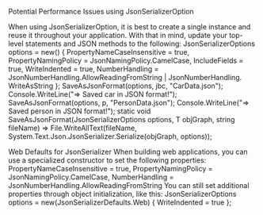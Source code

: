 Potential Performance Issues using JsonSerializerOption

When using JsonSerializerOption, it is best to create a single instance and reuse it throughout your
application. With that in mind, update your top-level statements and JSON methods to the following:
JsonSerializerOptions options = new()
{
PropertyNameCaseInsensitive = true,
PropertyNamingPolicy = JsonNamingPolicy.CamelCase,
IncludeFields = true,
WriteIndented = true,
NumberHandling = JsonNumberHandling.AllowReadingFromString | JsonNumberHandling.
WriteAsString
};
SaveAsJsonFormat(options, jbc, "CarData.json");
Console.WriteLine("=> Saved car in JSON format!");
SaveAsJsonFormat(options, p, "PersonData.json");
Console.WriteLine("=> Saved person in JSON format!");
static void SaveAsJsonFormat<T>(JsonSerializerOptions options, T objGraph, string fileName)
=> File.WriteAllText(fileName, System.Text.Json.JsonSerializer.Serialize(objGraph,
options));

Web Defaults for JsonSerializer
When building web applications, you can use a specialized constructor to set the following properties:
PropertyNameCaseInsensitive = true,
PropertyNamingPolicy = JsonNamingPolicy.CamelCase,
NumberHandling = JsonNumberHandling.AllowReadingFromString
You can still set additional properties through object initialization, like this:
JsonSerializerOptions options = new(JsonSerializerDefaults.Web)
{
WriteIndented = true
};


